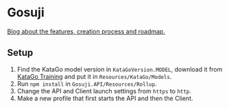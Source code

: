 # Gosuji

[Blog about the features, creation process and roadmap.](https://gosuji.blogspot.com/2025/06/the-process-of-making-gosuji-new-way-of.html)

## Setup
1. Find the KataGo model version in `KataGoVersion.MODEL`, download it from [KataGo Training](https://katagotraining.org/networks/) and put it in `Resources/KataGo/Models`.
2. Run `npm install` in `Gosuji.API/Resources/Rollup`.
3. Change the API and Client launch settings from `https` to `http`.
4. Make a new profile that first starts the API and then the Client.
